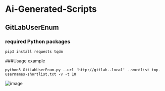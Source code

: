 # Ai-Generated-Scripts
## GitLabUserEnum
### required Python packages
```
pip3 install requests tqdm
```
###Usage example
```
python3 GitLabUserEnum.py --url 'http://gitlab..local' --wordlist top-usernames-shortlist.txt -v -t 10
```
![image](https://github.com/user-attachments/assets/457e58d0-5984-4dcc-be97-7bc1d35fb70f)
